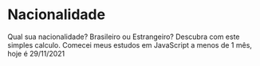 # Nacionalidade
Qual sua nacionalidade? Brasileiro ou Estrangeiro? Descubra com este simples calculo. 
Comecei meus estudos em JavaScript a menos de 1 mês, hoje é 29/11/2021
